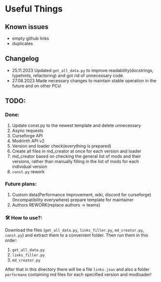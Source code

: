 # Useful Things
## Known issues
- empty github links
- duplicates

## Changelog
- 25.11.2023 Updated ``get_all_data.py`` to improve readability(docstrings, typehints, refactoring) and got rid of unnecessary code.
- 27.08.2023 Made necessary changes to maintain stable operation in the future and on other PCs!

## TODO:
### Done:

1. Update const.py to the newest template and delete unnecessary
2. Async requests
3. Curseforge API
4. Modrinth API v2
5. Version and loader check(everything is prepared)
6. Create all files in md_creator at once for each version and loader
7. md_creator based on checking the general list of mods and their versions, rather than manually filling in the list of mods for each individual version
8. ``const.py`` rework


### Future plans:
1. Custom data(Performance Improvement, wiki, discord for curseforge)(Incompatibility everywhere)
prepare template for maintainer
2. Authors REWORK(replace authors -> teams)

### 🛠️ How to use?:
Download the files (``get_all_data.py``, ``links_filler.py``, ``md_creator.py``, ``const.py``) and extract them to a convenient folder.
Then run them in this order:
1. ``get_all_data.py``
2. ``links_filler.py``
3. ``md_creator.py``

After that in this directory there will be a file ``links.json`` and also a folder ``performane`` containing md files for each specified version and modloader!
